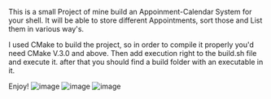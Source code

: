 This is a small Project of mine build an Appoinment-Calendar System for your shell. It will be able to store different Appointments, sort those and List them in various way's. 


I used CMake to build the project, so in order to compile it properly you'd need CMake V.3.0 and above.
Then add execution right to the build.sh file and execute it. after that you should find a build folder with an executable in it.


Enjoy!
![image](https://github.com/Sveppg/Calendar.C/assets/54738234/3fa90b5a-8d69-4b83-8b4a-32ea6ed17752)
![image](https://github.com/Sveppg/Calendar.C/assets/54738234/0a0a768c-aa4a-4514-8030-94a4f9b34e35)
![image](https://github.com/Sveppg/Calendar.C/assets/54738234/120e81cd-8bb0-4656-b90a-f3e22e68d812)
